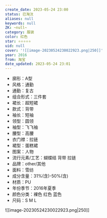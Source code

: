 ```yaml
---
create_date: 2023-05-24 23:00
status: 已淘汰
aliases: null
keywords: null
ZK: ~null~
category: 服装
color: 红色
star: ⭐⭐⭐⭐⭐
uid: null
cover: '![[image-20230524230022923.png|250]]'
year: 2016
from: 淘宝
date_updated: 2023-05-24 23:01
---
```


- 廓形：A型
- 风格：通勤
- 通勤：复古
- 组合形式：三件套
- 裙长：超短裙
- 款式：背带
- 袖长：短袖
- 领型：圆领
- 袖型：飞飞袖
- 腰型：高腰
- 衣门襟：拉链
- 裙型：蛋糕裙
- 图案：人物
- 流行元素/工艺：蝴蝶结 背带 拉链
- 品牌：other/其他
- 面料：雪纺
- 成分含量：31%(含)-50%(含)
- 材质：PU
- 年份季节：2016年夏季
- 颜色分类：裸色 红色 蓝色
- 尺码：S M L

![[image-20230524230022923.png|250]]
